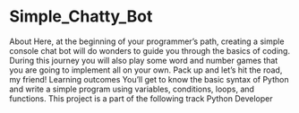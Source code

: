 # Simple_Chatty_Bot
About
Here, at the beginning of your programmer’s path, creating a simple console chat bot will do wonders to guide you through the basics of coding. During this journey you will also play some word and number games that you are going to implement all on your own. Pack up and let’s hit the road, my friend!
Learning outcomes
You’ll get to know the basic syntax of Python and write a simple program using variables, conditions, loops, and functions.
This project is a part of the following track
Python Developer
